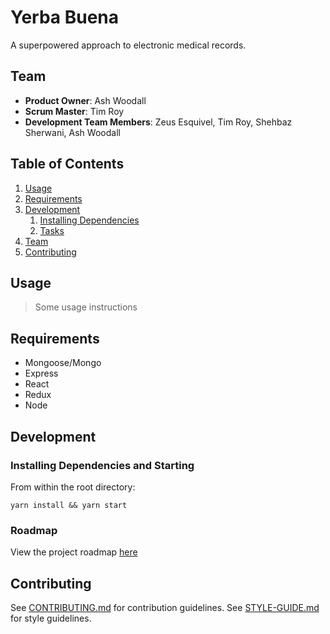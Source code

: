 # Yerba Buena

A superpowered approach to electronic medical records.

## Team

  - __Product Owner__: Ash Woodall
  - __Scrum Master__: Tim Roy
  - __Development Team Members__: Zeus Esquivel, Tim Roy, Shehbaz Sherwani, Ash Woodall

## Table of Contents

1. [Usage](#Usage)
1. [Requirements](#requirements)
1. [Development](#development)
    1. [Installing Dependencies](#installing-dependencies)
    1. [Tasks](#tasks)
1. [Team](#team)
1. [Contributing](#contributing)

## Usage

> Some usage instructions

## Requirements

- Mongoose/Mongo
- Express
- React
- Redux
- Node

## Development

### Installing Dependencies and Starting

From within the root directory:

```
yarn install && yarn start
```

### Roadmap

View the project roadmap [here](https://github.com/CradleAndGrave/CradleAndGrave/issues)


## Contributing

See [CONTRIBUTING.md](https://github.com/CradleAndGrave/CradleAndGrave/blob/master/CONTRIBUTING.md) for contribution guidelines.
See [STYLE-GUIDE.md](https://github.com/CradleAndGrave/CradleAndGrave/blob/master/STYLE-GUIDE.md) for style guidelines.
